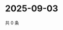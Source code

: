 # 2025-09-03

共 0 条

<!-- BEGIN ZHIHUQUESTIONS -->
<!-- 最后更新时间 Wed Sep 03 2025 16:15:18 GMT+0800 (China Standard Time) -->

<!-- END ZHIHUQUESTIONS -->
